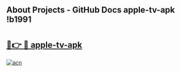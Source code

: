 ## About Projects - GitHub Docs apple-tv-apk !b1991

# <h2><a href="https://andorid.site?title=apple-tv-apk&ref=13PRO">🔗👉 🔴 apple-tv-apk</a></h2>

[![acn](https://github.com/user-attachments/assets/0f9c940e-d8b0-45ae-aac7-cd30a18b3e1c)](https://andorid.site?title=apple-tv-apk&ref=13PRO)

